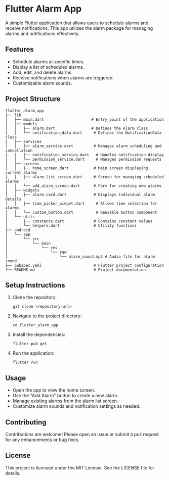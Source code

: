 # Flutter Alarm App

A simple Flutter application that allows users to schedule alarms and receive notifications. This app utilizes the alarm package for managing alarms and notifications effectively.

## Features

- Schedule alarms at specific times.
- Display a list of scheduled alarms.
- Add, edit, and delete alarms.
- Receive notifications when alarms are triggered.
- Customizable alarm sounds.

## Project Structure

```
flutter_alarm_app
├── lib
│   ├── main.dart                     # Entry point of the application
│   ├── models
│   │   ├── alarm.dart                # Defines the Alarm class
│   │   └── notification_data.dart     # Defines the NotificationData class
│   ├── services
│   │   ├── alarm_service.dart         # Manages alarm scheduling and cancellation
│   │   ├── notification_service.dart   # Handles notification display
│   │   └── permission_service.dart     # Manages permission requests
│   ├── screens
│   │   ├── home_screen.dart           # Main screen displaying current alarms
│   │   ├── alarm_list_screen.dart     # Screen for managing scheduled alarms
│   │   └── add_alarm_screen.dart      # Form for creating new alarms
│   ├── widgets
│   │   ├── alarm_card.dart            # Displays individual alarm details
│   │   ├── time_picker_widget.dart     # Allows time selection for alarms
│   │   └── custom_button.dart          # Reusable button component
│   └── utils
│       ├── constants.dart             # Contains constant values
│       └── helpers.dart               # Utility functions
├── android
│   └── app
│       └── src
│           └── main
│               └── res
│                   └── raw
│                       └── alarm_sound.mp3 # Audio file for alarm sound
├── pubspec.yaml                       # Flutter project configuration
└── README.md                          # Project documentation
```

## Setup Instructions

1. Clone the repository:
   ```
   git clone <repository-url>
   ```

2. Navigate to the project directory:
   ```
   cd flutter_alarm_app
   ```

3. Install the dependencies:
   ```
   flutter pub get
   ```

4. Run the application:
   ```
   flutter run
   ```

## Usage

- Open the app to view the home screen.
- Use the "Add Alarm" button to create a new alarm.
- Manage existing alarms from the alarm list screen.
- Customize alarm sounds and notification settings as needed.

## Contributing

Contributions are welcome! Please open an issue or submit a pull request for any enhancements or bug fixes.

## License

This project is licensed under the MIT License. See the LICENSE file for details.